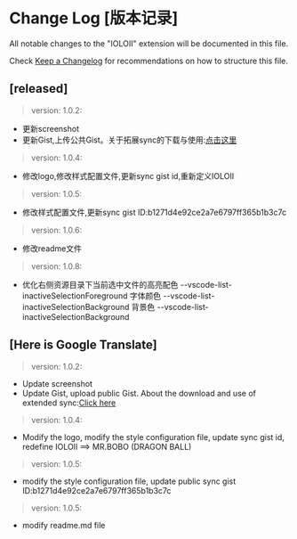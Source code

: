 # Change Log [版本记录]

All notable changes to the "IOLOII" extension will be documented in this file.

Check [Keep a Changelog](http://keepachangelog.com/) for recommendations on how to structure this file.

## [released]

> version: 1.0.2:
- 更新screenshot
- 更新Gist,上传公共Gist。关于拓展sync的下载与使用:[点击这里](https://marketplace.visualstudio.com/items?itemName=Shan.code-settings-sync)

> version: 1.0.4:
- 修改logo,修改样式配置文件,更新sync gist id,重新定义IOLOII

> version: 1.0.5:
- 修改样式配置文件,更新sync gist ID:b1271d4e92ce2a7e6797ff365b1b3c7c

> version: 1.0.6:
- 修改readme文件

> version: 1.0.8:
- 优化右侧资源目录下当前选中文件的高亮配色
  --vscode-list-inactiveSelectionForeground 字体颜色
  --vscode-list-inactiveSelectionBackground 背景色
  --vscode-list-inactiveSelectionBackground
  <!-- --vscode-gitDecoration-modifiedResourceForeground  字体颜色 -->


## [Here is Google Translate]
> version: 1.0.2:
- Update screenshot
- Update Gist, upload public Gist. About the download and use of extended sync:[Click here](https://marketplace.visualstudio.com/items?itemName=Shan.code-settings-sync)

> version: 1.0.4:
- Modify the logo, modify the style configuration file, update sync gist id, redefine IOLOII ==> MR.BOBO (DRAGON BALL)

> version: 1.0.5:
- modify the style configuration file, update public sync gist ID:b1271d4e92ce2a7e6797ff365b1b3c7c

> version: 1.0.5:
- modify readme.md file
